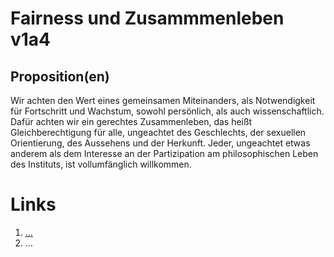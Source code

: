 <!---
   NAME - The NAME of this project is:
ethos

  FILE - The FILENAME of the current file is:
/v1a5.md

  CREATION - This project was CREATED on:
2017-01-28-16:15:00 UTC

  MODIFICATION - This project was last MODIFIED on:
2017-01-28-16:15:00 UTC

  VERSION - The current VERSION of this project is:
<git-commit-hash>-2017-01-28-16:15:00 UTC

  CREATOR(S) - This project was CREATED by:
Michael Czechowski, Martin Maga

  CONTACT - You can CONTACT the creator(s) or developer(s) of this project at:
E-Mail: mail@martinmaga.de

  COPYRIGHT - The COPYRIGHT holder of this project is:
COPYRIGHT (c) 2016 Martin Maga

  LICENSE - This project is LICENSED under the following license:
Martin Maga 2016 CC BY-SA 4.0 https://creativecommons.org

  SUBFILE – This is a SUBFILE! For more INFORMATION on this project go to:
/README.md
--->

# Fairness und Zusammmenleben v1a4

## Proposition(en)

Wir achten den Wert eines gemeinsamen Miteinanders, als Notwendigkeit für Fortschritt und Wachstum, sowohl persönlich, als auch wissenschaftlich.
Dafür achten wir ein gerechtes Zusammenleben, das heißt Gleichberechtigung für alle, ungeachtet des Geschlechts, der sexuellen Orientierung, des Aussehens und der Herkunft.
Jeder, ungeachtet etwas anderem als dem Interesse an der Partizipation am philosophischen Leben des Instituts, ist vollumfänglich willkommen. 
# Links
  1. […](…)
  2. …

